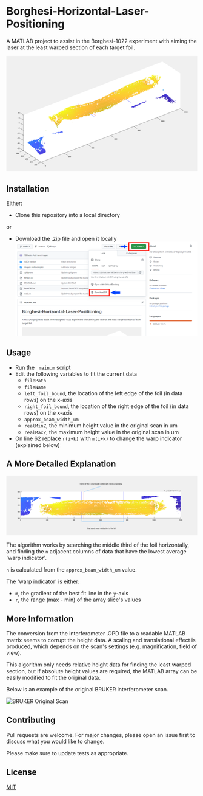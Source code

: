 # Borghesi-Horizontal-Laser-Positioning
A MATLAB project to assist in the Borghesi-1022 experiment with aiming the laser at the least warped section of each target foil.

![3D-Graph-Example](https://github.com/10Electra/Borghesi-Horizontal-Laser-Positioning/blob/main/images%20and%20examples/Borghesi%20Example%203D%20Graph%202.png?raw=true)

## Installation

Either:
 - Clone this repository into a local directory

or
 - Download the .zip file and open it locally
![ZIP Instructions](https://github.com/10Electra/Borghesi-Horizontal-Laser-Positioning/blob/main/images%20and%20examples/ZIP%20Instructions.png?raw=true)

## Usage

- Run the ``` main.m``` script
- Edit the following variables to fit the current data
  - ```filePath```
  - ```fileName```
  - ```left_foil_bound```, the location of the left edge of the foil (in data rows) on the x-axis
  - ```right_foil_bound```, the location of the right edge of the foil (in data rows) on the x-axis
  - ```approx_beam_width_um```
  - ```realMinZ```, the minimum height value in the original scan in um
  - ```realMaxZ```, the maximum height value in the original scan in um
- On line 62 replace ```r(i+k)``` with ```m(i+k)``` to change the warp indicator (explained below)

## A More Detailed Explanation
![3D Graph Example](https://github.com/10Electra/Borghesi-Horizontal-Laser-Positioning/blob/main/images%20and%20examples/Borghesi%20Example%203D%20Graph%20Annotated.png?raw=true)

The algorithm works by searching the middle third of the foil horizontally, and finding the ```n``` adjacent columns of data that have the lowest average 'warp indicator'.

```n``` is calculated from the ```approx_beam_width_um``` value.

The 'warp indicator' is either:
 - ```m```, the gradient of the best fit line in the ```y```-axis
 - ```r```, the range (max - min) of the array slice's values

## More Information
The conversion from the interferometer .OPD file to a readable MATLAB matrix seems to corrupt the height data. A scaling and translational effect is produced, which depends on the scan's settings (e.g. magnification, field of view).

This algorithm only needs relative height data for finding the least warped section, but if absolute height values are required, the MATLAB array can be easily modified to fit the original data.

Below is an example of the original BRUKER interferometer scan.

![BRUKER Original Scan](https://github.com/10Electra/Borghesi-Horizontal-Laser-Positioning/blob/main/images%20and%20examples/Original%20Scan%20Bruker.png?raw=true)
## Contributing

Pull requests are welcome. For major changes, please open an issue first
to discuss what you would like to change.

Please make sure to update tests as appropriate.

## License

[MIT](https://choosealicense.com/licenses/mit/)